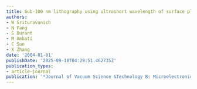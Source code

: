 ```yaml
---
title: Sub-100 nm lithography using ultrashort wavelength of surface plasmons
authors:
- W Srituravanich
- N Fang
- S Durant
- M Ambati
- C Sun
- X Zhang
date: '2004-01-01'
publishDate: '2025-09-18T04:29:51.462735Z'
publication_types:
- article-journal
publication: '*Journal of Vacuum Science &Technology B: Microelectronics and Nanometer …*'
---
```

